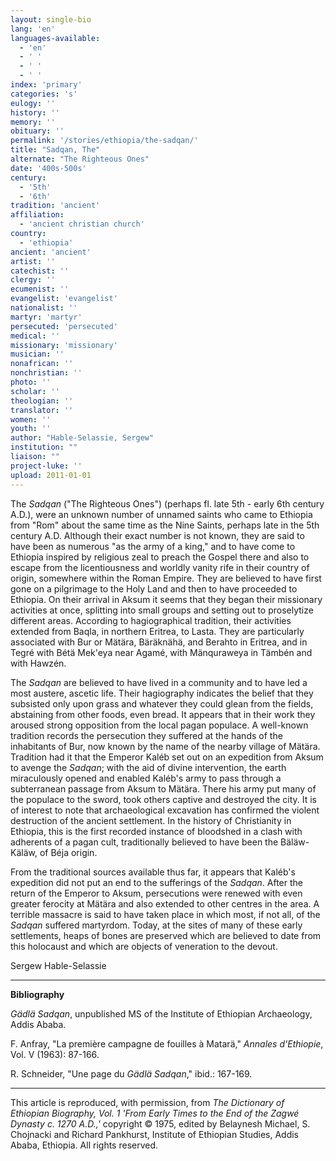 ```yaml
---
layout: single-bio
lang: 'en'
languages-available:
  - 'en'
  - ' '
  - ' '
  - ' '
index: 'primary'
categories: 's'
eulogy: ''
history: ''
memory: ''
obituary: ''
permalink: '/stories/ethiopia/the-sadqan/'
title: "Sadqan, The"
alternate: "The Righteous Ones"
date: '400s-500s'
century:
  - '5th'
  - '6th'
tradition: 'ancient'
affiliation:
  - 'ancient christian church'
country:
  - 'ethiopia'
ancient: 'ancient'
artist: ''
catechist: ''
clergy: ''
ecumenist: ''
evangelist: 'evangelist'
nationalist: ''
martyr: 'martyr'
persecuted: 'persecuted'
medical: ''
missionary: 'missionary'
musician: ''
nonafrican: ''
nonchristian: ''
photo: ''
scholar: ''
theologian: ''
translator: ''
women: ''
youth: ''
author: "Hable-Selassie, Sergew"
institution: ""
liaison: ""
project-luke: ''
upload: 2011-01-01
---
```




The *Sadqan* ("The Righteous Ones") (perhaps fl. late 5th - early 6th century A.D.), were an unknown number of unnamed saints who came to Ethiopia from "Rom" about the same time as the Nine Saints, perhaps late in the 5th century A.D. Although their exact number is not known, they are said to have been as numerous "as the army of a king," and to have come to Ethiopia inspired by religious zeal to preach the Gospel there and also to escape from the licentiousness and worldly vanity rife in their country of origin, somewhere within the Roman Empire. They are believed to have first gone on a pilgrimage to the Holy Land and then to have proceeded to Ethiopia. On their arrival in Aksum it seems that they began their missionary activities at once, splitting into small groups and setting out to proselytize different areas. According to hagiographical tradition, their activities extended from Baqla, in northern Eritrea, to Lasta. They are particularly associated with Bur or Mätära, Bäräknähä, and Berahto in Eritrea, and in Tegré with Bétä Mek'eya near Agamé, with Mänquraweya in Tämbén and with Hawzén.

The *Sadqan* are believed to have lived in a community and to have led a most austere, ascetic life. Their hagiography indicates the belief that they subsisted only upon grass and whatever they could glean from the fields, abstaining from other foods, even bread. It appears that in their work they aroused strong opposition from the local pagan populace. A well-known tradition records the persecution they suffered at the hands of the inhabitants of Bur, now known by the name of the nearby village of Mätära. Tradition had it that the Emperor Kaléb set out on an expedition from Aksum to avenge the *Sadqan*; with the aid of divine intervention, the earth miraculously opened and enabled Kaléb's army to pass through a subterranean passage from Aksum to Mätära. There his army put many of the populace to the sword, took others captive and destroyed the city. It is of interest to note that archaeological excavation has confirmed the violent destruction of the ancient settlement. In the history of Christianity in Ethiopia, this is the first recorded instance of bloodshed in a clash with adherents of a pagan cult, traditionally believed to have been the Bäläw-Käläw, of Béja origin.

From the traditional sources available thus far, it appears that Kaléb's expedition did not put an end to the sufferings of the *Sadqan*. After the return of the Emperor to Aksum, persecutions were renewed with even greater ferocity at Mätära and also extended to other centres in the area. A terrible massacre is said to have taken place in which most, if not all, of the *Sadqan* suffered martyrdom. Today, at the sites of many of these early settlements, heaps of bones are preserved which are believed to date from this holocaust and which are objects of veneration to the devout.

Sergew Hable-Selassie

---

**Bibliography**

*Gädlä Sadqan*, unpublished MS of the Institute of Ethiopian Archaeology, Addis Ababa.

F. Anfray, "La première campagne de fouilles à Matarä," *Annales d'Ethiopie*, Vol. V (1963): 87-166.

R. Schneider, "Une page du *Gädlä Sadqan*," ibid.: 167-169.

---

This article is reproduced, with permission, from *The Dictionary of Ethiopian Biography, Vol. 1 'From Early Times to the End of the Zagwé Dynasty c. 1270 A.D.,'* copyright &copy; 1975, edited by Belaynesh Michael, S. Chojnacki and Richard Pankhurst, Institute of Ethiopian Studies, Addis Ababa, Ethiopia.  All rights reserved.
